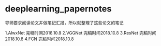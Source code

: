 # deeplearning_papernotes

导师要求阅读论文并做笔记汇报，所以就整理了这些论文的笔记

1.AlwxNet 完稿时间2018.10.8
2.VGGNet  完稿时间2018.10.8
3.ResNet  完稿时间2018.10.8
4.FCN     完稿时间2018.10.8
